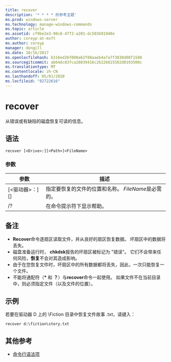 ```yaml
---
title: recover
description: '* * * * 的参考主题'
ms.prod: windows-server
ms.technology: manage-windows-commands
ms.topic: article
ms.assetid: cf9be2e3-90c8-4773-a201-dc503b91948e
author: coreyp-at-msft
ms.author: coreyp
manager: dongill
ms.date: 10/16/2017
ms.openlocfilehash: b316ed26f008a62f88aaeb4a7a7f3030d08f1588
ms.sourcegitcommit: ab64dc83fca28039416c26226815502d0193500c
ms.translationtype: MT
ms.contentlocale: zh-CN
ms.lasthandoff: 05/01/2020
ms.locfileid: "82722616"
---
```

# <a name="recover"></a>recover



从错误或有缺陷的磁盘恢复可读的信息。



## <a name="syntax"></a>语法

```
recover [<Drive>:][<Path>]<FileName>
```

### <a name="parameters"></a>参数

|           参数           |                                          描述                                          |
|-------------------------------|-----------------------------------------------------------------------------------------------|
| [\<驱动器>：][<Path>]<FileName> | 指定要恢复的文件的位置和名称。 *FileName*是必需的。 |
|              /?               |                             在命令提示符下显示帮助。                              |

## <a name="remarks"></a>备注

-   **Recover**命令逐扇区读取文件，并从良好的扇区恢复数据。 坏扇区中的数据将丢失。
-   磁盘准备运行时， **chkdsk**报告的坏扇区被标记为 "错误"。 它们不会带来任何风险，**恢复**不会对其造成影响。
-   由于在您恢复文件时，坏扇区中的所有数据都将丢失，因此，一次只能恢复一个文件。
-   不能将通配符（**&#42;** 和 **？**）与**recover**命令一起使用。 如果文件不在当前目录中，则必须指定文件（以及文件的位置）。

## <a name="examples"></a>示例

若要在驱动器 D 上的 \Fiction 目录中恢复文件故事 .txt，请键入：
```
recover d:\fiction\story.txt 
```

## <a name="additional-references"></a>其他参考

- [命令行语法项](command-line-syntax-key.md)